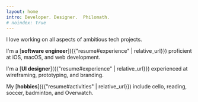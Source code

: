 ```yaml
---
layout: home
intro: Developer. Designer.  Philomath.
# noindex: true
---
```


I love working on all aspects of ambitious tech projects.

I'm a [**software engineer**]({{"resume#experience" | relative_url}}) proficient at iOS, macOS, and web development.

I'm a [**UI designer**]({{"resume#experience" | relative_url}}) experienced at wireframing, prototyping, and branding.

My [**hobbies**]({{"resume#activities" | relative_url}}) include cello, reading, soccer, badminton, and Overwatch.
